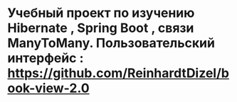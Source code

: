 # Учебный проект по изучению Hibernate , Spring Boot , связи ManyToMany. Пользовательский интерфейс : https://github.com/ReinhardtDizel/book-view-2.0
